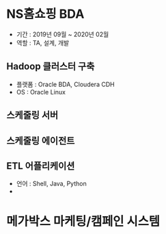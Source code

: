 # NS홈쇼핑 BDA
* 기간 : 2019년 09월 ~ 2020년 02월
* 역할 : TA, 설계, 개발
## Hadoop 클러스터 구축
* 플랫폼 : Oracle BDA, Cloudera CDH
* OS : Oracle Linux
## 스케줄링 서버

## 스케줄링 에이전트

## ETL 어플리케이션
* 언어 : Shell, Java, Python
* 

# 메가박스 마케팅/캠페인 시스템
